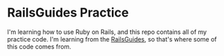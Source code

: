 RailsGuides Practice
====================

I'm learning how to use Ruby on Rails, and this repo contains all of my practice
code. I'm learning from the [RailsGuides][rails-guides], so that's where some of
this code comes from.


[rails-guides]: http://guides.rubyonrails.org/
